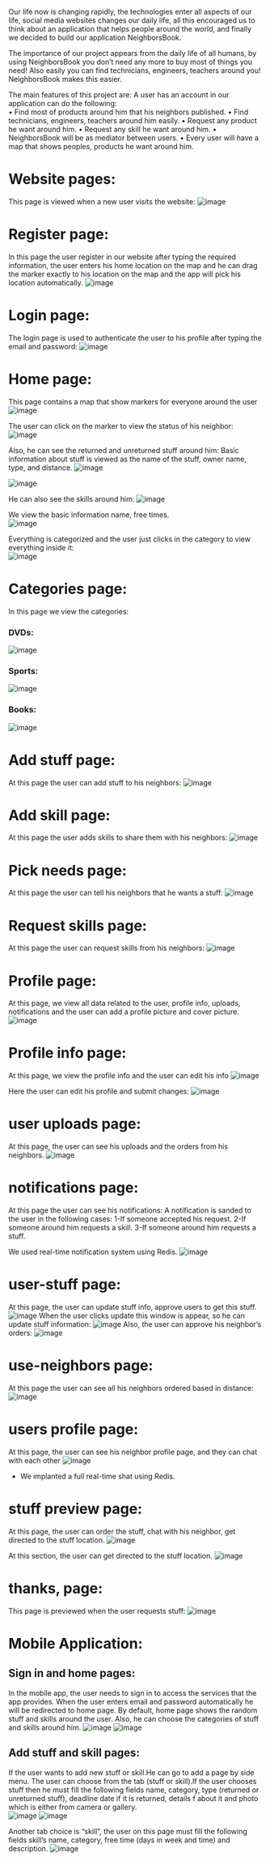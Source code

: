 Our life now is changing rapidly, the technologies enter all aspects of our life, social media websites changes our daily life, all this encouraged us to think about an application that helps people around the world, and finally we decided to build our application NeighborsBook.

The importance of our project appears from the daily life of all humans, by using NeighborsBook you don’t need any more to buy most of things you need! Also easily you can find technicians, engineers, teachers around you! NeighborsBook makes this easier. 
  
The main features of this project are:
A user has an account in our application can do the following:  
•	Find most of products around him that his neighbors published.
•	Find technicians, engineers, teachers around him easily.
•	Request any product he want around him.
•	Request any skill he want around him.
•	NeighborsBook will be as mediator between users.
•	Every user will have a map that shows peoples, products he want around him.

# Website pages:
This page is viewed when a new user visits the website:
![image](https://user-images.githubusercontent.com/15262648/37873693-91ae0fbc-302a-11e8-992c-0e9e1cb9c2a4.png)

# Register page:
In this page the user register in our website after typing the required information, the user enters his home location on the map and he can drag the marker exactly to his location on the map and the app will pick his location automatically. 
![image](https://user-images.githubusercontent.com/15262648/37873695-95f727b6-302a-11e8-8e83-e4f72ef60892.png)

# Login page:
The login page is used to authenticate the user to his profile after typing the email and password:
![image](https://user-images.githubusercontent.com/15262648/37873696-989c287c-302a-11e8-94fb-d722ddb0e443.png)

# Home page:

This page contains a map that show markers for everyone around the user 
![image](https://user-images.githubusercontent.com/15262648/37873698-9b3a5914-302a-11e8-9463-7ba5ce72f660.png)

The user can click on the marker to view the status of his neighbor:
![image](https://user-images.githubusercontent.com/15262648/37873699-9e3ec12c-302a-11e8-9df3-5a78b84a91ed.png)

Also, he can see the returned and unreturned stuff around him:
Basic information about stuff is viewed as the name of the stuff, owner name, type, and distance. 
 ![image](https://user-images.githubusercontent.com/15262648/37873831-be7a1106-302c-11e8-9f85-f0159b2de55c.png)

![image](https://user-images.githubusercontent.com/15262648/37873859-3daa29b6-302d-11e8-9b20-c430fbe6f5fc.png)

He can also see the skills around him:
![image](https://user-images.githubusercontent.com/15262648/37873833-c664e7c4-302c-11e8-8e10-4e5f449c176c.png)

We view the basic information name, free times.  
![image](https://user-images.githubusercontent.com/15262648/37873834-c990ca26-302c-11e8-8ea3-651a4db93658.png)

Everything is categorized and the user just clicks in the category to view everything inside it:  
![image](https://user-images.githubusercontent.com/15262648/37873835-cd723562-302c-11e8-897e-46d8f614f252.png)

# Categories page:

In this page we view the categories:

### DVDs:
![image](https://user-images.githubusercontent.com/15262648/37873874-85d6837e-302d-11e8-9461-c93a6be3cfea.png)

### Sports:
![image](https://user-images.githubusercontent.com/15262648/37873876-8f87e5de-302d-11e8-9ff7-8796a836ace6.png)

### Books:
![image](https://user-images.githubusercontent.com/15262648/37873879-97aec408-302d-11e8-8432-6880fc615da0.png)


# Add stuff page:
At this page the user can add stuff to his neighbors:
![image](https://user-images.githubusercontent.com/15262648/37873882-a11bf0b0-302d-11e8-8621-0e4c8af3e891.png)

# Add skill page:
At this page the user adds skills to share them with his neighbors: 
![image](https://user-images.githubusercontent.com/15262648/37873885-a7c66864-302d-11e8-891e-1611275cb11c.png)

# Pick needs page:   
At this page the user can tell his neighbors that he wants a stuff:
![image](https://user-images.githubusercontent.com/15262648/37873887-aef550e6-302d-11e8-97ae-61f7257093da.png)

# Request skills page:   
At this page the user can request skills from his neighbors:
![image](https://user-images.githubusercontent.com/15262648/37873889-b7e74952-302d-11e8-8997-41e7b1250f1b.png)

# Profile page: 
At this page, we view all data related to the user, profile info, uploads, notifications and the user can add a profile picture and cover picture.
![image](https://user-images.githubusercontent.com/15262648/37873907-2b469ace-302e-11e8-8311-06533d8ca6d5.png)

# Profile info page:
At this page, we view the profile info and the user can edit his info
![image](https://user-images.githubusercontent.com/15262648/37873909-31a1a896-302e-11e8-9b9f-efabf78f4f07.png)

Here the user can edit his profile and submit changes:
![image](https://user-images.githubusercontent.com/15262648/37873914-391094ac-302e-11e8-8358-4f09df6dedaa.png)

# user uploads page:
At this page, the user can see his uploads and the orders from his neighbors. 
![image](https://user-images.githubusercontent.com/15262648/37873916-413a8f0c-302e-11e8-9afb-328d4bf61f4d.png)

# notifications page:
At this page the user can see his notifications:
A notification is sanded to the user in the following cases:
1-If someone accepted his request.
2-If someone around him requests a skill.
3-If someone around him requests a stuff.

We used real-time notification system using Redis. 
![image](https://user-images.githubusercontent.com/15262648/37873919-47ff0296-302e-11e8-8ac9-f9f8da5ab77f.png)

# user-stuff page:
At this page, the user can update stuff info, approve users to get this stuff.
![image](https://user-images.githubusercontent.com/15262648/37874236-2d704c90-3034-11e8-89d7-d4ed4076a062.png)
When the user clicks update this window is appear, so he can update stuff information:
![image](https://user-images.githubusercontent.com/15262648/37874242-5a8b29c0-3034-11e8-95a5-2cd70b4176f6.png)
Also, the user can approve his neighbor’s orders:
![image](https://user-images.githubusercontent.com/15262648/37874244-63c1a8fc-3034-11e8-9b58-724eff6c9704.png)

# use-neighbors page:
At this page the user can see all his neighbors ordered based in distance:
![image](https://user-images.githubusercontent.com/15262648/37874245-6a7b8604-3034-11e8-8fe6-cefad5d006d6.png)

# users profile page:
At this page, the user can see his neighbor profile page, and they can chat with each other
![image](https://user-images.githubusercontent.com/15262648/37874248-727a7d2e-3034-11e8-8f13-ef8b9e0bdb52.png)

* We implanted a full real-time shat using Redis. 
 

# stuff preview page:
At this page, the user can order the stuff, chat with his neighbor, get directed to the stuff location.
![image](https://user-images.githubusercontent.com/15262648/37875485-e97b17b2-3048-11e8-9984-16a4d7491d13.png)

At this section, the user can get directed to the stuff location.
![image](https://user-images.githubusercontent.com/15262648/37875485-e97b17b2-3048-11e8-9984-16a4d7491d13.png) 

# thanks, page:
This page is previewed when the user requests stuff:
![image](https://user-images.githubusercontent.com/15262648/37875486-ee18e0e2-3048-11e8-865a-10a8259b9b84.png)


# Mobile Application:

## Sign in and home pages: 
In the mobile app, the user needs to sign in to access the services that the app provides. When the user enters email and password automatically he will be redirected to home page. By default, home page shows the random stuff and skills around the user. Also, he can choose the categories of stuff and skills around him.
![image](https://user-images.githubusercontent.com/15262648/37875508-43e26c82-3049-11e8-9621-c45f961fd80e.png)
![image](https://user-images.githubusercontent.com/15262648/37875509-474aa9e8-3049-11e8-903c-a811ab9c7736.png)


## Add stuff and skill pages: 

 If the user wants to add new stuff or skill.He can go to add a page by side menu. 
The user can choose from the tab (stuff or skill).If the user chooses stuff then he must fill the following fields name, category, type (returned or unreturned stuff), deadline date if it is returned, details f about it and photo which is either from camera or gallery.  
![image](https://user-images.githubusercontent.com/15262648/37875518-4c035160-3049-11e8-9093-4d1362d98bcb.png)
![image](https://user-images.githubusercontent.com/15262648/37875520-4f00014c-3049-11e8-9912-cc7424dc1b76.png)

Another tab choice is “skill”, the user on this page must fill the following fields skill’s name, category, free time (days in week and time) and description.
![image](https://user-images.githubusercontent.com/15262648/37875522-56c31b26-3049-11e8-8f74-e7cc2a061f7b.png)          
